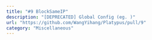 ```yaml
---
title: "#9 BlockSameIP"
description: "[DEPRECATED] Global Config (eg. )"
url: "https://github.com/WangYihang/Platypus/pull/9"
category: "Miscellaneous"
---
```

